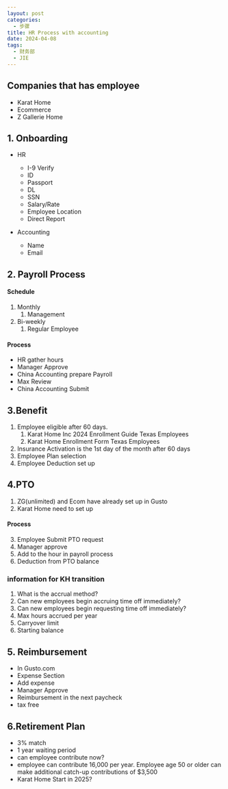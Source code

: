 ```yaml
---
layout: post
categories:
  - 步骤
title: HR Process with accounting
date: 2024-04-08
tags:
  - 财务部
  - JIE
---
```

## Companies that has employee
- Karat Home
- Ecommerce 
- Z Gallerie Home

## 1. Onboarding

- HR 
	- I-9 Verify 
	- ID
	- Passport
	- DL
	- SSN
	- Salary/Rate
	- Employee Location
	- Direct Report
	
- Accounting
	-  Name
	-  Email

## 2. Payroll Process

#### Schedule

1. Monthly
	1. Management
2. Bi-weekly
	1. Regular Employee

#### Process

- HR gather hours
- Manager Approve
- China Accounting prepare Payroll
- Max Review 
- China Accounting Submit


## 3.Benefit

1. Employee eligible after 60 days.
	1. Karat Home Inc 2024 Enrollment Guide Texas Employees
	2. Karat Home Enrollment Form Texas Employees
2. Insurance Activation is the 1st day of the month after 60 days
3. Employee Plan selection
4. Employee Deduction set up

## 4.PTO

1. ZG(unlimited) and Ecom have already set up in Gusto
2. Karat Home need to set up

#### Process
3. Employee Submit PTO request
4. Manager approve
5. Add to the hour in payroll process
6. Deduction from PTO balance
### information for KH transition

1. What is the accrual method?
2. Can new employees begin accruing time off immediately?
3. Can new employees begin requesting time off immediately?
4. Max hours accrued per year
5. Carryover limit
6. Starting balance

## 5. Reimbursement

- In Gusto.com
- Expense Section
- Add expense 
- Manager Approve
- Reimbursement in the next paycheck 
- tax free

## 6.Retirement Plan

- 3% match
- 1 year waiting period
- can employee contribute now?
- employee can contribute 16,000 per year. Employee age 50 or older can make additional catch-up contributions of $3,500
- Karat Home Start in 2025?
